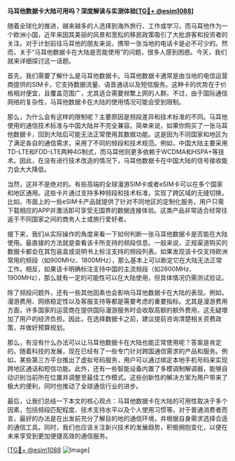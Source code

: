 **马耳他数据卡大陆可用吗？深度解读与实测体验[[TG💪+ @esim1088](https://t.me/s/esim1088)]**

随着全球化的推进，越来越多的人选择到海外旅行、工作或学习，而马耳他作为一个欧洲小国，近年来因其美丽的风景和宽松的移民政策吸引了大批游客和投资者的关注。对于计划前往马耳他的朋友来说，携带一张当地的电话卡是必不可少的。然而，关于“马耳他数据卡在大陆是否能使用”的问题，很多人感到困惑。今天，我们就来详细探讨这一话题。

首先，我们需要了解什么是马耳他数据卡。马耳他数据卡通常是由当地的电信运营商提供的SIM卡，它支持数据流量、语音通话以及短信服务。这种卡的优势在于价格相对便宜，且覆盖范围广，尤其适合需要频繁上网的人群。不过，由于国际通信网络的复杂性，马耳他数据卡在大陆的使用情况可能会受到限制。

那么，为什么会有这样的限制呢？主要原因是频段差异和技术标准的不同。马耳他使用的通信技术标准与中国大陆并不完全兼容。简单来说，如果你购买了一张马耳他数据卡，回到大陆后可能无法正常使用其数据功能。这是因为不同国家和地区为了满足各自的通信需求，采用了不同的频段和技术规范。例如，中国大陆主要采用TD-LTE和FDD-LTE两种4G制式，而马耳他则更多依赖于WCDMA和HSPA+等技术。因此，在没有进行技术改造的情况下，马耳他数据卡在中国大陆的信号接收能力会大大降低。

当然，这并不是绝对的。有些高端的全球漫游SIM卡或者eSIM卡可以在多个国家和地区通用。这些卡片通过支持多种频段和技术标准，实现了跨区域的无缝切换。比如，市面上的一些eSIM卡产品就提供了针对不同地区的定制化服务，用户只需下载相应的APP并激活即可享受无国界的数据连接体验。这类产品非常适合经常往返于不同国家之间的商务人士或旅行爱好者。

接下来，我们从实际操作的角度来看一下如何判断一张马耳他数据卡是否能在大陆使用。最直接的方法就是查看该卡所支持的频段信息。一般来说，正规渠道购买的数据卡都会在其包装盒或说明书上标注支持的频段列表。如果发现该卡仅支持欧洲常用的频段（如900MHz、1800MHz），那么基本上可以断定它在大陆无法正常工作。相反，如果该卡明确标注支持中国的主流频段（如2600MHz、1900MHz），那么就有一定的可能性可以在大陆使用，但具体情况仍需测试验证。

除了频段问题外，还有一些其他因素也会影响马耳他数据卡在大陆的表现。例如，漫游费用、网络稳定性以及客服支持等都是需要考虑的重要指标。尤其是漫游费用方面，许多国家的运营商在提供国际漫游服务时会收取高额的额外费用，这无疑增加了用户的经济负担。因此，在选择数据卡之前，建议提前咨询清楚相关资费政策，并做好预算规划。

那么，有没有什么办法可以让马耳他数据卡在大陆也能正常使用呢？答案是肯定的。随着科技的发展，现在已经有了一些专门针对跨国通信需求的产品和服务。例如，某些第三方平台推出了虚拟号码服务，用户可以通过绑定本地手机号码来实现跨地区通话和短信功能。此外，还有一些智能设备内置了多模调制解调器，能够自动识别当前所在位置并调整至最佳工作模式。这些创新性的解决方案为用户带来了极大的便利，同时也推动了全球通信行业的进步。

最后，让我们总结一下本文的核心观点：马耳他数据卡在大陆的可用性取决于多个因素，包括频段匹配程度、技术支持水平以及个人使用习惯等。对于普通消费者而言，最好的办法是在出发前充分了解目的地的通信环境，并根据自身需求选择合适的通信工具。同时，我们也应该关注新兴技术的发展趋势，积极拥抱变化，以便在未来享受到更加便捷高效的通信服务。

[[TG💪+ @esim1088](https://t.me/s/esim1088) ![Image](https://i.postimg.cc/4NQfJmqS/Snipaste-2025-05-13-00-14-12.png)]